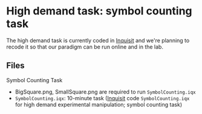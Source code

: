 # High demand task: symbol counting task

The high demand task is currently coded in [Inquisit](https://www.millisecond.com/) and we're planning to recode it so that our paradigm can be run online and in the lab.  

## Files

Symbol Counting Task

* BigSquare.png, SmallSquare.png are required to run `SymbolCounting.iqx`
*  `SymbolCounting.iqx`: 10-minute task ([Inquisit](https://www.millisecond.com/) code `SymbolCounting.iqx` for high demand experimental manipulation; symbol counting task)

